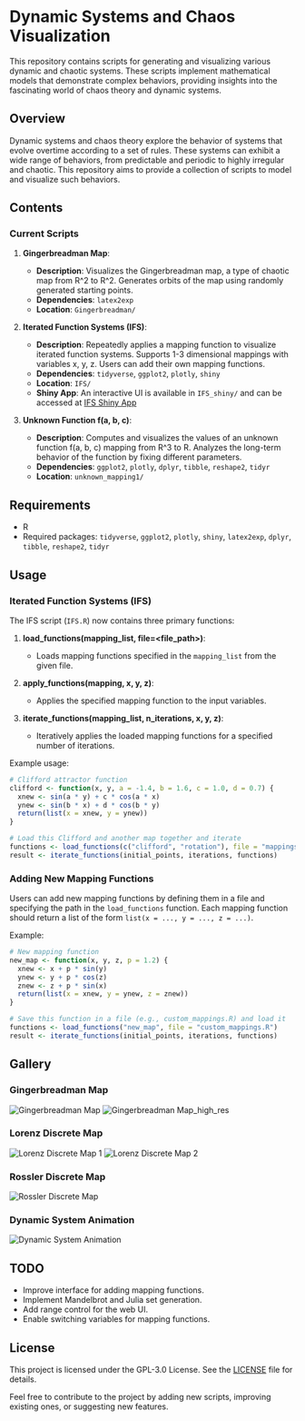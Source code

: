# Dynamic Systems and Chaos Visualization

This repository contains scripts for generating and visualizing various dynamic and chaotic systems. These scripts implement mathematical models that demonstrate complex behaviors, providing insights into the fascinating world of chaos theory and dynamic systems.

## Overview

Dynamic systems and chaos theory explore the behavior of systems that evolve overtime according to a set of rules. These systems can exhibit a wide range of behaviors, from predictable and periodic to highly irregular and chaotic. This repository aims to provide a collection of scripts to model and visualize such behaviors.

## Contents

### Current Scripts

1. **Gingerbreadman Map**:
   - **Description**: Visualizes the Gingerbreadman map, a type of chaotic map from R^2 to R^2. Generates orbits of the map using randomly generated starting points.
   - **Dependencies**: `latex2exp`
   - **Location**: `Gingerbreadman/`

2. **Iterated Function Systems (IFS)**:
   - **Description**: Repeatedly applies a mapping function to visualize iterated function systems. Supports 1-3 dimensional mappings with variables x, y, z. Users can add their own mapping functions.
   - **Dependencies**: `tidyverse`, `ggplot2`, `plotly`, `shiny`
   - **Location**: `IFS/`
   - **Shiny App**: An interactive UI is available in `IFS_shiny/` and can be accessed at [IFS Shiny App](https://sgt1796.shinyapps.io/IFS_shiny/)

3. **Unknown Function f(a, b, c)**:
   - **Description**: Computes and visualizes the values of an unknown function f(a, b, c) mapping from R^3 to R.  Analyzes the long-term behavior of the function by fixing different parameters.
   - **Dependencies**: `ggplot2`, `plotly`, `dplyr`, `tibble`, `reshape2`, `tidyr`
   - **Location**: `unknown_mapping1/`

## Requirements

- R
- Required packages: `tidyverse`, `ggplot2`, `plotly`, `shiny`, `latex2exp`, `dplyr`, `tibble`, `reshape2`, `tidyr`

## Usage

### Iterated Function Systems (IFS)

The IFS script (`IFS.R`) now contains three primary functions:

1. **load_functions(mapping_list, file=<file_path>)**:
   - Loads mapping functions specified in the `mapping_list` from the given file.

2. **apply_functions(mapping, x, y, z)**:
   - Applies the specified mapping function to the input variables.

3. **iterate_functions(mapping_list, n_iterations, x, y, z)**:
   - Iteratively applies the loaded mapping functions for a specified number of iterations.

Example usage:
```r
# Clifford attractor function
clifford <- function(x, y, a = -1.4, b = 1.6, c = 1.0, d = 0.7) {
  xnew <- sin(a * y) + c * cos(a * x)
  ynew <- sin(b * x) + d * cos(b * y)
  return(list(x = xnew, y = ynew))
}

# Load this Clifford and another map together and iterate
functions <- load_functions(c("clifford", "rotation"), file = "mappings.R")
result <- iterate_functions(initial_points, iterations, functions)
```

### Adding New Mapping Functions

Users can add new mapping functions by defining them in a file and specifying the path in the `load_functions` function. Each mapping function should return a list of the form `list(x = ..., y = ..., z = ...)`.

Example:
```r
# New mapping function
new_map <- function(x, y, z, p = 1.2) {
  xnew <- x + p * sin(y)
  ynew <- y + p * cos(z)
  znew <- z + p * sin(x)
  return(list(x = xnew, y = ynew, z = znew))
}

# Save this function in a file (e.g., custom_mappings.R) and load it
functions <- load_functions("new_map", file = "custom_mappings.R")
result <- iterate_functions(initial_points, iterations, functions)
```

## Gallery

### Gingerbreadman Map
![Gingerbreadman Map](screenshots/gingerbreadman1.png)
![Gingerbreadman Map_high_res](screenshots/Gingerbreadmap_Mapping.png)

### Lorenz Discrete Map
![Lorenz Discrete Map 1](screenshots/lorenz_discrete1.png)
![Lorenz Discrete Map 2](screenshots/lorenz_discrete2.png)

### Rossler Discrete Map
![Rossler Discrete Map](screenshots/rossler_discrete1.png)


### Dynamic System Animation
![Dynamic System Animation](screenshots/unkown1.gif)

## TODO

- Improve interface for adding mapping functions.
- Implement Mandelbrot and Julia set generation.
- Add range control for the web UI.
- Enable switching variables for mapping functions.

## License

This project is licensed under the GPL-3.0 License. See the [LICENSE](LICENSE) file for details.


Feel free to contribute to the project by adding new scripts, improving existing ones, or suggesting new features.
